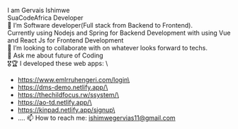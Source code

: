 I am Gervais Ishimwe \
SuaCodeAfrica Developer\
🔭 I’m Software developer(Full stack from Backend to Frontend).\
Currently using Nodejs and Spring for Backend Development with using Vue and React Js for Frontend Development\
👯 I’m looking to collaborate with on whatever looks forward to techs.\
💬 Ask me about future of Coding\
🎖🏆 I developed these web apps: \
* https://www.emlrruhengeri.com/login\
* https://dms-demo.netlify.app/\
* https://thechildfocus.rw/ssystem/\
* https://ao-td.netlify.app/\
* https://kinpad.netlify.app/signup\
* ....
📫 How to reach me: ishimwegervias11@gmail.com
